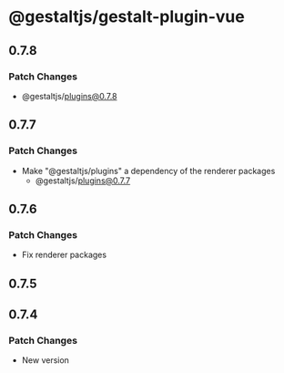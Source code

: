 # @gestaltjs/gestalt-plugin-vue

## 0.7.8

### Patch Changes

- @gestaltjs/plugins@0.7.8

## 0.7.7

### Patch Changes

- Make "@gestaltjs/plugins" a dependency of the renderer packages
  - @gestaltjs/plugins@0.7.7

## 0.7.6

### Patch Changes

- Fix renderer packages

## 0.7.5

## 0.7.4

### Patch Changes

- New version
